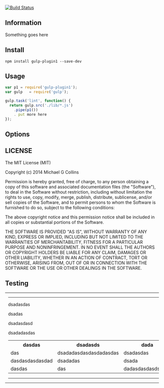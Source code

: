 [![Build Status](https://travis-ci.org/intervalia/gulp-plugin1.svg?branch=master)](https://travis-ci.org/intervalia/gulp-plugin1.svg)

## Information

Something goes here

## Install

    npm install gulp-plugin1 --save-dev

## Usage

```js
var p1 = require('gulp-plugin1');
var gulp   = require('gulp');

gulp.task('lint', function() {
  return gulp.src('./lib/*.js')
    .pipe(p1())
    . put more here
});
```

## Options

## LICENSE

The MIT License (MIT)

Copyright (c) 2014 Michael G Collins

Permission is hereby granted, free of charge, to any person obtaining a copy
of this software and associated documentation files (the "Software"), to deal
in the Software without restriction, including without limitation the rights
to use, copy, modify, merge, publish, distribute, sublicense, and/or sell
copies of the Software, and to permit persons to whom the Software is
furnished to do so, subject to the following conditions:

The above copyright notice and this permission notice shall be included in
all copies or substantial portions of the Software.

THE SOFTWARE IS PROVIDED "AS IS", WITHOUT WARRANTY OF ANY KIND, EXPRESS OR
IMPLIED, INCLUDING BUT NOT LIMITED TO THE WARRANTIES OF MERCHANTABILITY,
FITNESS FOR A PARTICULAR PURPOSE AND NONINFRINGEMENT. IN NO EVENT SHALL THE
AUTHORS OR COPYRIGHT HOLDERS BE LIABLE FOR ANY CLAIM, DAMAGES OR OTHER
LIABILITY, WHETHER IN AN ACTION OF CONTRACT, TORT OR OTHERWISE, ARISING FROM,
OUT OF OR IN CONNECTION WITH THE SOFTWARE OR THE USE OR OTHER DEALINGS IN
THE SOFTWARE.


## Testing

---

<div style="padding-left: 10px;">

<hr/>

<p>dsadasdas</p>
<p>dsadas</p>

<p>dsadasdasd</p>

<p>dsadadasdas</p>

<table>
  <tr>
    <th>dasdas</th>
    <th>dsadasds</th>
    <th>dada</th>
  </tr>
  <tr>
    <td>das</td>
    <td>dsadadasdasdasdadasdas</td>
    <td>dsadasdas</td>
  </tr>
  <tr>
    <td>dasdasdasdasdad</td>
    <td>dsadadas</td>
    <td>dsada</td>
  </tr>
  <tr>
    <td>dasdas</td>
    <td>das</td>
    <td>dadasdasdasdsadas</td>
  </tr>
</table>

<hr/>

</div>

---
